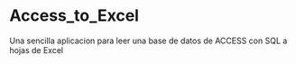 # Access_to_Excel
Una sencilla aplicacion para leer una base de datos de ACCESS con SQL a hojas de Excel
